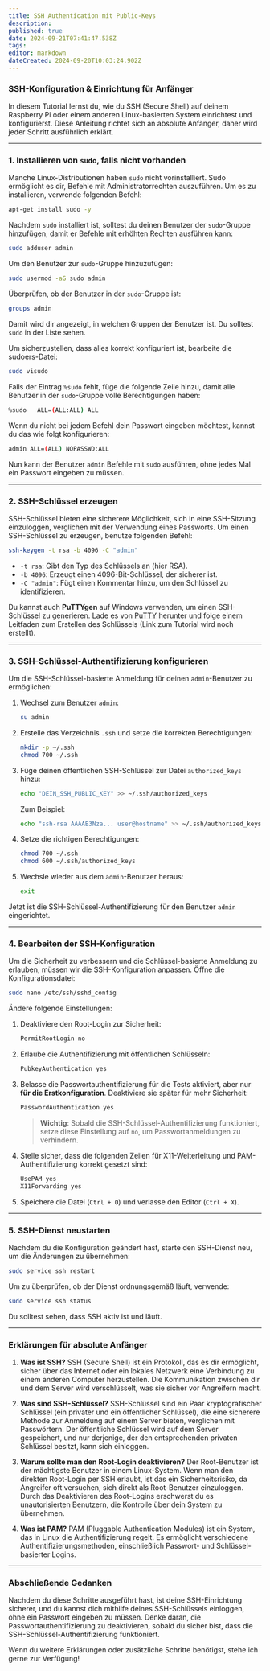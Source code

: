 ```yaml
---
title: SSH Authentication mit Public-Keys
description: 
published: true
date: 2024-09-21T07:41:47.538Z
tags: 
editor: markdown
dateCreated: 2024-09-20T10:03:24.902Z
---
```


### SSH-Konfiguration & Einrichtung für Anfänger

In diesem Tutorial lernst du, wie du SSH (Secure Shell) auf deinem Raspberry Pi oder einem anderen Linux-basierten System einrichtest und konfigurierst. Diese Anleitung richtet sich an absolute Anfänger, daher wird jeder Schritt ausführlich erklärt.

---

### 1. **Installieren von `sudo`, falls nicht vorhanden**

Manche Linux-Distributionen haben `sudo` nicht vorinstalliert. Sudo ermöglicht es dir, Befehle mit Administratorrechten auszuführen. Um es zu installieren, verwende folgenden Befehl:

```bash
apt-get install sudo -y
```

Nachdem `sudo` installiert ist, solltest du deinen Benutzer der `sudo`-Gruppe hinzufügen, damit er Befehle mit erhöhten Rechten ausführen kann:

```bash
sudo adduser admin
```

Um den Benutzer zur `sudo`-Gruppe hinzuzufügen:

```bash
sudo usermod -aG sudo admin
```

Überprüfen, ob der Benutzer in der `sudo`-Gruppe ist:

```bash
groups admin
```

Damit wird dir angezeigt, in welchen Gruppen der Benutzer ist. Du solltest `sudo` in der Liste sehen.

Um sicherzustellen, dass alles korrekt konfiguriert ist, bearbeite die sudoers-Datei:

```bash
sudo visudo
```

Falls der Eintrag `%sudo` fehlt, füge die folgende Zeile hinzu, damit alle Benutzer in der `sudo`-Gruppe volle Berechtigungen haben:

```bash
%sudo   ALL=(ALL:ALL) ALL
```

Wenn du nicht bei jedem Befehl dein Passwort eingeben möchtest, kannst du das wie folgt konfigurieren:

```bash
admin ALL=(ALL) NOPASSWD:ALL
```

Nun kann der Benutzer `admin` Befehle mit `sudo` ausführen, ohne jedes Mal ein Passwort eingeben zu müssen.

---

### 2. **SSH-Schlüssel erzeugen**

SSH-Schlüssel bieten eine sicherere Möglichkeit, sich in eine SSH-Sitzung einzuloggen, verglichen mit der Verwendung eines Passworts. Um einen SSH-Schlüssel zu erzeugen, benutze folgenden Befehl:

```bash
ssh-keygen -t rsa -b 4096 -C "admin"
```

- `-t rsa`: Gibt den Typ des Schlüssels an (hier RSA).
- `-b 4096`: Erzeugt einen 4096-Bit-Schlüssel, der sicherer ist.
- `-C "admin"`: Fügt einen Kommentar hinzu, um den Schlüssel zu identifizieren.

Du kannst auch **PuTTYgen** auf Windows verwenden, um einen SSH-Schlüssel zu generieren. Lade es von [PuTTY](https://www.chiark.greenend.org.uk/~sgtatham/putty/latest.html) herunter und folge einem Leitfaden zum Erstellen des Schlüssels (Link zum Tutorial wird noch erstellt).

---

### 3. **SSH-Schlüssel-Authentifizierung konfigurieren**

Um die SSH-Schlüssel-basierte Anmeldung für deinen `admin`-Benutzer zu ermöglichen:

1. Wechsel zum Benutzer `admin`:

   ```bash
   su admin
   ```

2. Erstelle das Verzeichnis `.ssh` und setze die korrekten Berechtigungen:

   ```bash
   mkdir -p ~/.ssh
   chmod 700 ~/.ssh
   ```

3. Füge deinen öffentlichen SSH-Schlüssel zur Datei `authorized_keys` hinzu:

   ```bash
   echo "DEIN_SSH_PUBLIC_KEY" >> ~/.ssh/authorized_keys
   ```

   Zum Beispiel:

   ```bash
   echo "ssh-rsa AAAAB3Nza... user@hostname" >> ~/.ssh/authorized_keys
   ```

4. Setze die richtigen Berechtigungen:

   ```bash
   chmod 700 ~/.ssh
   chmod 600 ~/.ssh/authorized_keys
   ```

5. Wechsle wieder aus dem `admin`-Benutzer heraus:

   ```bash
   exit
   ```

Jetzt ist die SSH-Schlüssel-Authentifizierung für den Benutzer `admin` eingerichtet.

---

### 4. **Bearbeiten der SSH-Konfiguration**

Um die Sicherheit zu verbessern und die Schlüssel-basierte Anmeldung zu erlauben, müssen wir die SSH-Konfiguration anpassen. Öffne die Konfigurationsdatei:

```bash
sudo nano /etc/ssh/sshd_config
```

Ändere folgende Einstellungen:

1. Deaktiviere den Root-Login zur Sicherheit:

   ```bash
   PermitRootLogin no
   ```

2. Erlaube die Authentifizierung mit öffentlichen Schlüsseln:

   ```bash
   PubkeyAuthentication yes
   ```

3. Belasse die Passwortauthentifizierung für die Tests aktiviert, aber nur **für die Erstkonfiguration**. Deaktiviere sie später für mehr Sicherheit:

   ```bash
   PasswordAuthentication yes
   ```

   > **Wichtig**: Sobald die SSH-Schlüssel-Authentifizierung funktioniert, setze diese Einstellung auf `no`, um Passwortanmeldungen zu verhindern.

4. Stelle sicher, dass die folgenden Zeilen für X11-Weiterleitung und PAM-Authentifizierung korrekt gesetzt sind:

   ```bash
   UsePAM yes
   X11Forwarding yes
   ```

5. Speichere die Datei (`Ctrl + O`) und verlasse den Editor (`Ctrl + X`).

---

### 5. **SSH-Dienst neustarten**

Nachdem du die Konfiguration geändert hast, starte den SSH-Dienst neu, um die Änderungen zu übernehmen:

```bash
sudo service ssh restart
```

Um zu überprüfen, ob der Dienst ordnungsgemäß läuft, verwende:

```bash
sudo service ssh status
```

Du solltest sehen, dass SSH aktiv ist und läuft.

---

### Erklärungen für absolute Anfänger

1. **Was ist SSH?**
   SSH (Secure Shell) ist ein Protokoll, das es dir ermöglicht, sicher über das Internet oder ein lokales Netzwerk eine Verbindung zu einem anderen Computer herzustellen. Die Kommunikation zwischen dir und dem Server wird verschlüsselt, was sie sicher vor Angreifern macht.

2. **Was sind SSH-Schlüssel?**
   SSH-Schlüssel sind ein Paar kryptografischer Schlüssel (ein privater und ein öffentlicher Schlüssel), die eine sicherere Methode zur Anmeldung auf einem Server bieten, verglichen mit Passwörtern. Der öffentliche Schlüssel wird auf dem Server gespeichert, und nur derjenige, der den entsprechenden privaten Schlüssel besitzt, kann sich einloggen.

3. **Warum sollte man den Root-Login deaktivieren?**
   Der Root-Benutzer ist der mächtigste Benutzer in einem Linux-System. Wenn man den direkten Root-Login per SSH erlaubt, ist das ein Sicherheitsrisiko, da Angreifer oft versuchen, sich direkt als Root-Benutzer einzuloggen. Durch das Deaktivieren des Root-Logins erschwerst du es unautorisierten Benutzern, die Kontrolle über dein System zu übernehmen.

4. **Was ist PAM?**
   PAM (Pluggable Authentication Modules) ist ein System, das in Linux die Authentifizierung regelt. Es ermöglicht verschiedene Authentifizierungsmethoden, einschließlich Passwort- und Schlüssel-basierter Logins.

---

### Abschließende Gedanken

Nachdem du diese Schritte ausgeführt hast, ist deine SSH-Einrichtung sicherer, und du kannst dich mithilfe deines SSH-Schlüssels einloggen, ohne ein Passwort eingeben zu müssen. Denke daran, die Passwortauthentifizierung zu deaktivieren, sobald du sicher bist, dass die SSH-Schlüssel-Authentifizierung funktioniert.

Wenn du weitere Erklärungen oder zusätzliche Schritte benötigst, stehe ich gerne zur Verfügung!